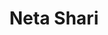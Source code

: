 ---
layout: place
title: "Neta Shari"
permalink: /new-york/brooklyn/neta-shari.html
stateAbbr: NY
stateName: New York
cityName: Brooklyn
seo:
  name: "Neta Shari"
  type: Restaurant
  links: http://www.netashari.nyc/
description: "Neta Shari serves delicious sushi in Brooklyn, New York. Try fresh Japanese dishes for a great dining experience. Available for takeout, delivery, lunch, and dinner."
place_id: ChIJ7VOxKVBFwokRO4Zf1ESGNAE
photos:
  - name: >-
      places/ChIJ7VOxKVBFwokRO4Zf1ESGNAE/photos/AeeoHcI7O4B6KYZERrBCNyPAauWxXbLioSR4ZiY0BbrCed2eCF_MgmkTfxAoRk9KsTjUT186W8TP0HQKf2PA0BdGw3TPNwUExz4-AeAo2m9c42Zb6e21-AesZdRz14PxfUHLYlroF_mGonYmcKca46CyHaYyIpPbyUO34rHioef2Q0o4Pcozl3X6XO0fERMbfSUuO0-ThH6mhNxRdxmInpw7rRH0GlTpqh9UEBtNLPC1085wnyzMesTvq1t2I4FZwjHSbJ8uNyRUAMZj-TsL0r4515UF6wmdUmP7BlM2j905hGaJJWoYMjwleCC-KMkzDqP7wU26xzSmsq979IeGBPKsCzsyH-WTOIbTVNSG4IrxggLxwrPDluedZsR-bvxo5SGqtqb5GDTa7WKDw2RbSq_MDBo38UKM4BVgNfD_zD-okRX33tyy
    widthPx: 2399
    heightPx: 3598
    authorAttributions:
      - displayName: Jesse Yuan
        uri: https://maps.google.com/maps/contrib/107151196602471892701
        photoUri: >-
          https://lh3.googleusercontent.com/a-/ALV-UjUaGciavbxCPFvSAYJKtogLkQy9e2JEoLBDpe7MHoWkeQAHefzS=s100-p-k-no-mo
    flagContentUri: >-
      https://www.google.com/local/imagery/report/?cb_client=maps_api_places.places_api&image_key=!1e10!2sCIHM0ogKEICAgICl0MnmqQE&hl=en-US
    googleMapsUri: >-
      https://www.google.com/maps/place//data=!3m4!1e2!3m2!1sCIHM0ogKEICAgICl0MnmqQE!2e10!4m2!3m1!1s0x89c2455029b153ed:0x1348644d45f863b
  - name: >-
      places/ChIJ7VOxKVBFwokRO4Zf1ESGNAE/photos/AeeoHcIbK8X0nUObDvKMJrCMAx_HRyEdikH3BeDU3qHNvbFg8yafbpKZD3EUlP_YkUIZsSXAi85soX6VYyAk9V023YGjrnx_Alm2s12VHvm3KB5Hv1xtmRCH8_rS5buofhF1jMg5AJFbaCv1S_HjooHaPhLfI7Wo7geMV7uVj91_uVezO91BpW7epbRcaCfSWPelupXJY3xSbaXKYldpGGA1AqF0UloaQmg4rlMPrtsH6YahnpmmldQEUURoF7mfBQybIXOyflWZ2Z92sYtrhxr2Qqghiu9udrRbLj1onfySwO9dpw
    widthPx: 585
    heightPx: 1266
    authorAttributions:
      - displayName: Neta Shari
        uri: https://maps.google.com/maps/contrib/100594144230798853986
        photoUri: >-
          https://lh3.googleusercontent.com/a/ACg8ocLXfgi5zbr10EHlTjuJI8QIvd2__BrH9hVUp_0ond7WD4Uo6A=s100-p-k-no-mo
    flagContentUri: >-
      https://www.google.com/local/imagery/report/?cb_client=maps_api_places.places_api&image_key=!1e10!2sAF1QipMucYTFNzXns3Jle2VhTqbvYTatxvG6jZfmXqjC&hl=en-US
    googleMapsUri: >-
      https://www.google.com/maps/place//data=!3m4!1e2!3m2!1sAF1QipMucYTFNzXns3Jle2VhTqbvYTatxvG6jZfmXqjC!2e10!4m2!3m1!1s0x89c2455029b153ed:0x1348644d45f863b
  - name: >-
      places/ChIJ7VOxKVBFwokRO4Zf1ESGNAE/photos/AeeoHcKi5dSYfL9vkR4SB2ue2SQ6kUI2Sh9i0txDKA5rdQhapIP6_K4zvn2_cuHzqHuam_GsMefgR0_PqjXsbjSe4sRmeVCk4my2UeDiwC-JKC8kq2PeWZJtR7F24WYuCv3p34G5HJfDyx7Y5XGVpUxQ7dGOnDIQPmk9UWhWa3ilS-zLV0-vifuWdpC16o_F0GsiJ-kISR7TFMaF9hc3XKIQM9iQRqYlF96yenvJiYx0_hE4a1SiajkUjKAB426AYnW0tefGto0eNL4xn8JPqFYQ7xVME4XnGeZOYy2G1HxArut_M3LgwZRPmMwdQvM550jQLzlh-zOo6_0fwsd02XQR3pKJvOyT4OihdIBHK9Qnw4qch3JSSuivKyr8LBpQAuBlJJpvtHGM8atJEnYtF_xgXnFDWIF0bhw_sa1FNLZjQb15MY9g
    widthPx: 2159
    heightPx: 1144
    authorAttributions:
      - displayName: Anthony W
        uri: https://maps.google.com/maps/contrib/110283052901325625440
        photoUri: >-
          https://lh3.googleusercontent.com/a/ACg8ocJLDNEt-O4ETxItP54T09yC8tklm8gm0_PsuTWPGPSRvQyGQw=s100-p-k-no-mo
    flagContentUri: >-
      https://www.google.com/local/imagery/report/?cb_client=maps_api_places.places_api&image_key=!1e10!2sCIHM0ogKEICAgIDbnL-7jwE&hl=en-US
    googleMapsUri: >-
      https://www.google.com/maps/place//data=!3m4!1e2!3m2!1sCIHM0ogKEICAgIDbnL-7jwE!2e10!4m2!3m1!1s0x89c2455029b153ed:0x1348644d45f863b
  - name: >-
      places/ChIJ7VOxKVBFwokRO4Zf1ESGNAE/photos/AeeoHcLt2Fk3S_vcYLNjebhHbywzdtktLsD_UtZWop6rllsbKQRdFjKvKXPAWHNnRnCXvkr25PyIx1JBMYUYWk8X6WICoRveQGx5EUueySred97p5pZnwf9RAAGAbjMbx0PvLaV7Mflc_V3Pvi17Tcq8OSS773ag-_gtGRoP0VFywx5-nNw841lhtvWMtntrbayDp_QhTybq2uXorVob0qIEFA_ZMLGD_qtDVu0Rb1R1Zky0J92gv6tklxa5BBx90HciSd6hxG56hcvtKtS2wk5wqqJsilwTI1L034Hn2aWbB0jcU2lX9jGgCzHbjd11joAk0_e7rYM-KGkoenvAwE-Sj_9XTBa78Ja9S2we5sIMseSTM8-UfJ5hDYKkWCH9SHkOzD1U1mc7-5OM1jqhVb8_vmKDyJtqIbVTP3sIOqpO7A8YLA
    widthPx: 2252
    heightPx: 1445
    authorAttributions:
      - displayName: Anthony W
        uri: https://maps.google.com/maps/contrib/110283052901325625440
        photoUri: >-
          https://lh3.googleusercontent.com/a/ACg8ocJLDNEt-O4ETxItP54T09yC8tklm8gm0_PsuTWPGPSRvQyGQw=s100-p-k-no-mo
    flagContentUri: >-
      https://www.google.com/local/imagery/report/?cb_client=maps_api_places.places_api&image_key=!1e10!2sCIHM0ogKEICAgIDbnL-7Nw&hl=en-US
    googleMapsUri: >-
      https://www.google.com/maps/place//data=!3m4!1e2!3m2!1sCIHM0ogKEICAgIDbnL-7Nw!2e10!4m2!3m1!1s0x89c2455029b153ed:0x1348644d45f863b
  - name: >-
      places/ChIJ7VOxKVBFwokRO4Zf1ESGNAE/photos/AeeoHcL5oce_4n3ju41EUcD8QH1lZfiVVeXa2-8KLl9C57CxBzzxS7WRltZ8sRvKXVq_v0O7B66TDuClGLO7CtDgyS1gpVJ9AHJBieK09eUKKmpfJmM1s9Xryqo34IyQYFg11k6QQ37h97bJKz8D7SQcc_bJHstXRjrwzT-KKb0dZsf56PNIKgvJn4i1wIxa6YsDMeBZkpu7KgYk-V0SIt6S8nSoTsmq4A8hMxDQHqKhBVT__V1TVV6TDmx5gqWeilaNw0YKSG46x-HERouoTDzJSndDSyp-dhqIc-O-4CdQNUXw48a7J7igCHB7meCwBK707_q6Nj4V29DgjWTK2ut2qduR_zF7acriPMm0vgq_vLV8qa3_RABRxCRUpLK6nJ62a9hrp4Mnk8anxo5pCsdQPFsQWEIv5xcxzi9nXqCSDazuUEv6
    widthPx: 4096
    heightPx: 3072
    authorAttributions:
      - displayName: john saputo
        uri: https://maps.google.com/maps/contrib/106175439271626856088
        photoUri: >-
          https://lh3.googleusercontent.com/a/ACg8ocK2gdbNQ40sbNsOAz4hHHL_dlVBxniUrMTOob1xt3fF0Eh1HQ=s100-p-k-no-mo
    flagContentUri: >-
      https://www.google.com/local/imagery/report/?cb_client=maps_api_places.places_api&image_key=!1e10!2sCIHM0ogKEICAgIDe74KfzwE&hl=en-US
    googleMapsUri: >-
      https://www.google.com/maps/place//data=!3m4!1e2!3m2!1sCIHM0ogKEICAgIDe74KfzwE!2e10!4m2!3m1!1s0x89c2455029b153ed:0x1348644d45f863b
  - name: >-
      places/ChIJ7VOxKVBFwokRO4Zf1ESGNAE/photos/AeeoHcKZYjF9utXsCJb2YxDPS36JVyDa6Wx369wf68NOjr8arI0J3JgSdM7uM5vx2CHN1mzQ8xAT4Bo-_9wxDUAqE1zwh-uNfLpTG-olfge8PU1rfUifE-YJbmAAPgse-sX69VeO-qXtW9QVvPyrCvrPRzLXrWBBy-fdnAsyrT6c1jnSnyLkM_qFoYFwjRe4QZfWf7JIJWyeEfLcS-2kwx1f-4x49y8CQX2ogfgmF0WvbYoS1B0lhU6_AxP_XwXxyK7qQSqRsNcpQe8VMh74729z-jYyNnnRKTGjWl-RWQUzmfYe5eHYRZ6LsF0vF_wnluOfKA4hd9r0u0DClW8ofdyUgf3K219eJpPqz0JOD6BvVtZ0UpBcIgpeC4kTOjeW898kpBoJZXXuBY5OFrmLkDCUMKpqimXfbHDvOGlCxdKNzinbky-Y
    widthPx: 4800
    heightPx: 3600
    authorAttributions:
      - displayName: Matty C Collings
        uri: https://maps.google.com/maps/contrib/107076294956872030277
        photoUri: >-
          https://lh3.googleusercontent.com/a-/ALV-UjX371esQalZ4Iozl_E_cAViy1wB6FqrGzKJt-mxdQ3TAxO9QMDbFA=s100-p-k-no-mo
    flagContentUri: >-
      https://www.google.com/local/imagery/report/?cb_client=maps_api_places.places_api&image_key=!1e10!2sCIHM0ogKEICAgIDa3tP9jAE&hl=en-US
    googleMapsUri: >-
      https://www.google.com/maps/place//data=!3m4!1e2!3m2!1sCIHM0ogKEICAgIDa3tP9jAE!2e10!4m2!3m1!1s0x89c2455029b153ed:0x1348644d45f863b
  - name: >-
      places/ChIJ7VOxKVBFwokRO4Zf1ESGNAE/photos/AeeoHcJlu-8cwtQwnNTZcmcCzYulM6HfHLFm2WBrU9oZvVVQQZ2UGqeAHFDOxqCZN7C5_AduVn9SPXplDDHGWfh8VsWpQrgTILF1rZElufr-IaTg92cYYMyrcW0svMO9FbZHmFuWhhut6ebINEDYkAPeMlrOfU_YkDigmuoWCkhZO2QIm21CXIM2O6RX5YxgXrpPrtsgDxunymbYeiNpjg0p00mC14HtH9kxb2BOkCDeRP2HHGZH9D8kWG9C6_iaU1WBFjfM7tc_KuWcmvd5V4R5q4lbgEL0YdcQsp2B3kUIaT12rLzEnDBx7dM_7uweTX8yb2zFfox5F9fk4D3FO1ec99TH4pxEUw57xXeTndcS_FBtMVrTunjfWxIvlg1FPhnWtCviPEU8Tw-fCxNR-YbvzM9XycwSTt40aQRWGlBa67GbJw
    widthPx: 1207
    heightPx: 1351
    authorAttributions:
      - displayName: Marissa Alessandria
        uri: https://maps.google.com/maps/contrib/107204112297647277838
        photoUri: >-
          https://lh3.googleusercontent.com/a-/ALV-UjVeW6E13HluVQ6xHU-p3y64nZ0Id0fuiDWRlZ5WYvoGCD7-_D4=s100-p-k-no-mo
    flagContentUri: >-
      https://www.google.com/local/imagery/report/?cb_client=maps_api_places.places_api&image_key=!1e10!2sCIHM0ogKEICAgICn_vmVAQ&hl=en-US
    googleMapsUri: >-
      https://www.google.com/maps/place//data=!3m4!1e2!3m2!1sCIHM0ogKEICAgICn_vmVAQ!2e10!4m2!3m1!1s0x89c2455029b153ed:0x1348644d45f863b
  - name: >-
      places/ChIJ7VOxKVBFwokRO4Zf1ESGNAE/photos/AeeoHcKGMXvgBQumf8-3hcARVpJuQInHNrMLc57-FCU7OGxFyFV97v-PdUiOKNqIguNW6Kbmj3nC0hy3bxZDTpr8RMKQWuwQNY7QvyZNzRbpL9QCt1DBKdamYPPxpP8YqPxUy6MXva9TExe4fyoyTrwjOQWZ48PpuLqXmxyvjDP6BN_5crPXi79DIEKZDmmse7TTlS2rhy9r7PrFWOzaLFEDNGfYdm-Bmck4j5Id3UfxJ-eNJf4lKLk0M3OExM_AqX78F0HL4AU9l2ZJuII2ZYVdQ__CClYvo4BQzMdej1bc3DE7gscjOMWVYx6UgBBLNP7H5CfIzXHZ6XD6KfddgA1sJxR3KUWscavzabxFCU199KUqPDyFeI0phrqh99dqd5UZioLUi4qqNpRXp9SR7H0uYns59DsXISHxtsuX9GrzqIU0z7tM
    widthPx: 3600
    heightPx: 4800
    authorAttributions:
      - displayName: Amy J
        uri: https://maps.google.com/maps/contrib/110545518024678377400
        photoUri: >-
          https://lh3.googleusercontent.com/a/ACg8ocKIR7OFiJiR8OFxx4b12rSfmZqmD3R5WKYHgvdeHaqjCH-aHw=s100-p-k-no-mo
    flagContentUri: >-
      https://www.google.com/local/imagery/report/?cb_client=maps_api_places.places_api&image_key=!1e10!2sCIHM0ogKEICAgMCgyo-khgE&hl=en-US
    googleMapsUri: >-
      https://www.google.com/maps/place//data=!3m4!1e2!3m2!1sCIHM0ogKEICAgMCgyo-khgE!2e10!4m2!3m1!1s0x89c2455029b153ed:0x1348644d45f863b
  - name: >-
      places/ChIJ7VOxKVBFwokRO4Zf1ESGNAE/photos/AeeoHcLw7qKOv2bgSQh0zFmSLoj1nQ1zA9nkEA3UFUXpKnj9pcFRKbFOnqHi8Wzl0PBf-sQi2IIKAqDPB7iEVTr7Xc86mdMO31rgI8EQX_VN20W9WEhTyxXd62dynmWfm96Z_KlHja5tF4EDEQ-tqyufF6ZucB4NBEC022qduyIE_c5EA0a9p_IyuaxZWbO1C6dcg3qYBgy1oP12uBkvWQ83b7pBCyjVo4JGmBsRpKeACNeciknKfKwsTR18UhjE-e4s8H2FIo7nDrThX5kaxLiEwD-gKNg8CMld-HXMsEQIq5mh684LOZ52K3IoO1C2yqm8cHLI4G2xwUS-yNpeKFNqzTIidfL6DkzRr8He4h95WHM0qQ7KEGiO4ti2JaiYOqN7bM95BViDIpCfu9tBWOnFG6aVLHk9x7Rl12EvhlKovrw
    widthPx: 4080
    heightPx: 3072
    authorAttributions:
      - displayName: Darren Ng
        uri: https://maps.google.com/maps/contrib/110140124226572728891
        photoUri: >-
          https://lh3.googleusercontent.com/a-/ALV-UjU-9BXrrRIC14ny3pkHyzLEp-4DGviJf4nD2mP0htIrCRXY9xM=s100-p-k-no-mo
    flagContentUri: >-
      https://www.google.com/local/imagery/report/?cb_client=maps_api_places.places_api&image_key=!1e10!2sCIHM0ogKEICAgIDHu631Sw&hl=en-US
    googleMapsUri: >-
      https://www.google.com/maps/place//data=!3m4!1e2!3m2!1sCIHM0ogKEICAgIDHu631Sw!2e10!4m2!3m1!1s0x89c2455029b153ed:0x1348644d45f863b
  - name: >-
      places/ChIJ7VOxKVBFwokRO4Zf1ESGNAE/photos/AeeoHcLmFtePiCfp0vBjQ4sSh6AbB7wukVNUwBSuDJWaDiyforKhh9CNibvPxR4a2_druiLZWxiaOUQRdJVngFEY5G3YnLTFlAqbQS0F4albptzy5M4MABpOlzobndCIpbP8zPDYO3hybB7Gqlky7x1W4lCmwn1wdPOrNuA8u_UFO9FPsGhoQX8bNB_BceR3raG-qGwTrZgfh-UKapQJSuzFhKQn3jtsf4Fu1WbwR7udCWf7LZEeu6Gf7NXnyoXEc-0n-B6WctfXjf57Z5rcZHXZ6fkZCv0-yqWihAUybECP4SuVNhtvYnNS-_Ouasg29e-57PS64MAaayLsLYe0VK0-dRsKCHoD0aXJQIa2BXIcdpu5q7ozLuQmcNVDc1OPg-qkSSnNZyrxSUAtabzCvACy4aeoARRwwtAk08WxHRp1hyZBZg
    widthPx: 3600
    heightPx: 4800
    authorAttributions:
      - displayName: Amy J
        uri: https://maps.google.com/maps/contrib/110545518024678377400
        photoUri: >-
          https://lh3.googleusercontent.com/a/ACg8ocKIR7OFiJiR8OFxx4b12rSfmZqmD3R5WKYHgvdeHaqjCH-aHw=s100-p-k-no-mo
    flagContentUri: >-
      https://www.google.com/local/imagery/report/?cb_client=maps_api_places.places_api&image_key=!1e10!2sCIHM0ogKEICAgMCgyo-kRg&hl=en-US
    googleMapsUri: >-
      https://www.google.com/maps/place//data=!3m4!1e2!3m2!1sCIHM0ogKEICAgMCgyo-kRg!2e10!4m2!3m1!1s0x89c2455029b153ed:0x1348644d45f863b
address: 1718 86th St, Brooklyn, NY 11214, USA
street: 1718 86th St
city: Brooklyn
state: NY
zip: '11214'
country: USA
neighborhood: Bath Beach
latitude: '40.608208'
longitude: '-74.004492'
accessibility_options:
  wheelchairAccessibleParking: false
  wheelchairAccessibleEntrance: true
  wheelchairAccessibleRestroom: true
business_status: OPERATIONAL
name: Neta Shari
google_maps_links:
  directionsUri: >-
    https://www.google.com/maps/dir//''/data=!4m7!4m6!1m1!4e2!1m2!1m1!1s0x89c2455029b153ed:0x1348644d45f863b!3e0
  placeUri: https://maps.google.com/?cid=86841923005810235
  writeAReviewUri: >-
    https://www.google.com/maps/place//data=!4m3!3m2!1s0x89c2455029b153ed:0x1348644d45f863b!12e1
  reviewsUri: >-
    https://www.google.com/maps/place//data=!4m4!3m3!1s0x89c2455029b153ed:0x1348644d45f863b!9m1!1b1
  photosUri: >-
    https://www.google.com/maps/place//data=!4m3!3m2!1s0x89c2455029b153ed:0x1348644d45f863b!10e5
primary_type: Sushi Restaurant
opening_hours:
  regular: null
  current: null
secondary_opening_hours:
  regular:
    weekdayDescriptions: null
    type: null
  current:
    weekdayDescriptions: null
    type: null
phone: (347) 210-8438
price_level: null
price_range: $100 &ndash; & up
rating: '4.7'
rating_count: 138
website: http://www.netashari.nyc/
reviews:
  - name: >-
      places/ChIJ7VOxKVBFwokRO4Zf1ESGNAE/reviews/ChdDSUhNMG9nS0VJQ0FnTUNneW8ta3VnRRAB
    relativePublishTimeDescription: a month ago
    rating: 5
    text:
      text: >-
        Came here for the first time for Valentine’s Day dinner and it did not
        disappoint! Everything was beautifully put together and so delicious.
        Every piece was fresh. They even gave us complimentary heart shaped uni!
        18 courses for 125 is a steal. Will be coming back
      languageCode: en
    originalText:
      text: >-
        Came here for the first time for Valentine’s Day dinner and it did not
        disappoint! Everything was beautifully put together and so delicious.
        Every piece was fresh. They even gave us complimentary heart shaped uni!
        18 courses for 125 is a steal. Will be coming back
      languageCode: en
    authorAttribution:
      displayName: Amy J
      uri: https://www.google.com/maps/contrib/110545518024678377400/reviews
      photoUri: >-
        https://lh3.googleusercontent.com/a/ACg8ocKIR7OFiJiR8OFxx4b12rSfmZqmD3R5WKYHgvdeHaqjCH-aHw=s128-c0x00000000-cc-rp-mo-ba3
    publishTime: '2025-02-16T00:42:42.495367Z'
    flagContentUri: >-
      https://www.google.com/local/review/rap/report?postId=ChdDSUhNMG9nS0VJQ0FnTUNneW8ta3VnRRAB&d=17924085&t=1
    googleMapsUri: >-
      https://www.google.com/maps/reviews/data=!4m6!14m5!1m4!2m3!1sChdDSUhNMG9nS0VJQ0FnTUNneW8ta3VnRRAB!2m1!1s0x89c2455029b153ed:0x1348644d45f863b
  - name: >-
      places/ChIJ7VOxKVBFwokRO4Zf1ESGNAE/reviews/ChZDSUhNMG9nS0VJQ0FnSUR2Z1pDcFZ3EAE
    relativePublishTimeDescription: 3 months ago
    rating: 5
    text:
      text: >-
        Amazing omakase. Had the full course (steam egg cup/chawanmushi + 14
        sushi + dessert). The price is a bit steep but it's all worth it. I
        guess the service can be improved, seems like waiters are a bit new in
        serving customers. But the food is really delicious which is more
        important.
      languageCode: en
    originalText:
      text: >-
        Amazing omakase. Had the full course (steam egg cup/chawanmushi + 14
        sushi + dessert). The price is a bit steep but it's all worth it. I
        guess the service can be improved, seems like waiters are a bit new in
        serving customers. But the food is really delicious which is more
        important.
      languageCode: en
    authorAttribution:
      displayName: Henry Yu
      uri: https://www.google.com/maps/contrib/103456835420910090801/reviews
      photoUri: >-
        https://lh3.googleusercontent.com/a/ACg8ocLVX6LdQ7iQbFRiD1k9YOr6H1XBiJny8U4OssBhujNzKeDkxg=s128-c0x00000000-cc-rp-mo
    publishTime: '2025-01-01T00:09:14.538518Z'
    flagContentUri: >-
      https://www.google.com/local/review/rap/report?postId=ChZDSUhNMG9nS0VJQ0FnSUR2Z1pDcFZ3EAE&d=17924085&t=1
    googleMapsUri: >-
      https://www.google.com/maps/reviews/data=!4m6!14m5!1m4!2m3!1sChZDSUhNMG9nS0VJQ0FnSUR2Z1pDcFZ3EAE!2m1!1s0x89c2455029b153ed:0x1348644d45f863b
  - name: >-
      places/ChIJ7VOxKVBFwokRO4Zf1ESGNAE/reviews/ChZDSUhNMG9nS0VJQ0FnSUNUXzhpR1VBEAE
    relativePublishTimeDescription: 10 months ago
    rating: 5
    text:
      text: >-
        Omakase was good; I think price is on point for what you get. Fish
        tasted fresh, uni was good, and service felt attentive. Only bar
        seating. Of particular mention was the king salmon; the light smokiness
        goes well with the buttery fish. I think the scallop was also good.
      languageCode: en
    originalText:
      text: >-
        Omakase was good; I think price is on point for what you get. Fish
        tasted fresh, uni was good, and service felt attentive. Only bar
        seating. Of particular mention was the king salmon; the light smokiness
        goes well with the buttery fish. I think the scallop was also good.
      languageCode: en
    authorAttribution:
      displayName: MassDynamic
      uri: https://www.google.com/maps/contrib/118325996483208861555/reviews
      photoUri: >-
        https://lh3.googleusercontent.com/a-/ALV-UjU3boBpHYWiZ5g5iESKwoodQOLC559wAFgyVPBFnf5ExkhEcwk=s128-c0x00000000-cc-rp-mo-ba4
    publishTime: '2024-05-21T01:55:55.602462Z'
    flagContentUri: >-
      https://www.google.com/local/review/rap/report?postId=ChZDSUhNMG9nS0VJQ0FnSUNUXzhpR1VBEAE&d=17924085&t=1
    googleMapsUri: >-
      https://www.google.com/maps/reviews/data=!4m6!14m5!1m4!2m3!1sChZDSUhNMG9nS0VJQ0FnSUNUXzhpR1VBEAE!2m1!1s0x89c2455029b153ed:0x1348644d45f863b
  - name: >-
      places/ChIJ7VOxKVBFwokRO4Zf1ESGNAE/reviews/ChdDSUhNMG9nS0VJQ0FnSUNkcy12eTlRRRAB
    relativePublishTimeDescription: a year ago
    rating: 5
    text:
      text: >-
        Best omakase (for under $150) that I’ve had in NYC so far! Every course
        was delicious, there were literally no misses. High points were the king
        salmon, wagyu, and scallop! Will definitely be going back as much as
        possible considering they change their menu of fish selection every 2
        weeks. Service was also impeccable!! The chef and the waiter were both
        so attentive and caring!! Truly one of the best omakase places I have
        ever been.
      languageCode: en
    originalText:
      text: >-
        Best omakase (for under $150) that I’ve had in NYC so far! Every course
        was delicious, there were literally no misses. High points were the king
        salmon, wagyu, and scallop! Will definitely be going back as much as
        possible considering they change their menu of fish selection every 2
        weeks. Service was also impeccable!! The chef and the waiter were both
        so attentive and caring!! Truly one of the best omakase places I have
        ever been.
      languageCode: en
    authorAttribution:
      displayName: Jo T
      uri: https://www.google.com/maps/contrib/112880383863530520299/reviews
      photoUri: >-
        https://lh3.googleusercontent.com/a/ACg8ocKpLMCmw7-Sgg4Rn9q3j2bEkU24nbO3HhIzPE5aLKoLn4cRWA=s128-c0x00000000-cc-rp-mo-ba5
    publishTime: '2024-02-18T05:37:58.993101Z'
    flagContentUri: >-
      https://www.google.com/local/review/rap/report?postId=ChdDSUhNMG9nS0VJQ0FnSUNkcy12eTlRRRAB&d=17924085&t=1
    googleMapsUri: >-
      https://www.google.com/maps/reviews/data=!4m6!14m5!1m4!2m3!1sChdDSUhNMG9nS0VJQ0FnSUNkcy12eTlRRRAB!2m1!1s0x89c2455029b153ed:0x1348644d45f863b
  - name: >-
      places/ChIJ7VOxKVBFwokRO4Zf1ESGNAE/reviews/ChdDSUhNMG9nS0VJQ0FnSURXa19qeHJ3RRAB
    relativePublishTimeDescription: 6 months ago
    rating: 5
    text:
      text: >-
        One of my friend in Bay Ridge area searched this out, so we gave it a
        shot.


        Sushi is very well considered as expensive food as soon as out side of
        Japan, and omakase especially is at the high end, usually served in
        Manhattan area. So naturally expectation for this place wasn’t so high.


        And it was a betryal in positive way. It was very well executed, both
        rice and seafood parts were combined and served in a excellent way.
        Taste was pleasant and price range is well below compared to the ones in
        Manhattan, so highly recommended for those who live close by.
      languageCode: en
    originalText:
      text: >-
        One of my friend in Bay Ridge area searched this out, so we gave it a
        shot.


        Sushi is very well considered as expensive food as soon as out side of
        Japan, and omakase especially is at the high end, usually served in
        Manhattan area. So naturally expectation for this place wasn’t so high.


        And it was a betryal in positive way. It was very well executed, both
        rice and seafood parts were combined and served in a excellent way.
        Taste was pleasant and price range is well below compared to the ones in
        Manhattan, so highly recommended for those who live close by.
      languageCode: en
    authorAttribution:
      displayName: J Y K
      uri: https://www.google.com/maps/contrib/107890678258394934830/reviews
      photoUri: >-
        https://lh3.googleusercontent.com/a-/ALV-UjXxtmrIW90cVpxHxvMdbJ9dcFQd_Fovegqdc17aq2GbiC3pvJtK=s128-c0x00000000-cc-rp-mo-ba6
    publishTime: '2024-10-14T03:24:36.410193Z'
    flagContentUri: >-
      https://www.google.com/local/review/rap/report?postId=ChdDSUhNMG9nS0VJQ0FnSURXa19qeHJ3RRAB&d=17924085&t=1
    googleMapsUri: >-
      https://www.google.com/maps/reviews/data=!4m6!14m5!1m4!2m3!1sChdDSUhNMG9nS0VJQ0FnSURXa19qeHJ3RRAB!2m1!1s0x89c2455029b153ed:0x1348644d45f863b
parking_options: null
payment_options:
  acceptsCreditCards: true
  acceptsDebitCards: true
  acceptsCashOnly: false
  acceptsNfc: true
allow_dogs: null
curbside_pickup: false
delivery: true
dine_in: true
good_for_children: false
good_for_groups: null
good_for_sports: false
live_music: false
menu_for_children: false
outdoor_seating: false
reservable: true
restroom: true
serves_beer: true
serves_breakfast: null
serves_brunch: null
serves_cocktails: null
serves_coffee: false
serves_dinner: true
serves_dessert: true
serves_lunch: true
serves_vegetarian_food: false
serves_wine: true
takeout: true
summary: null

---